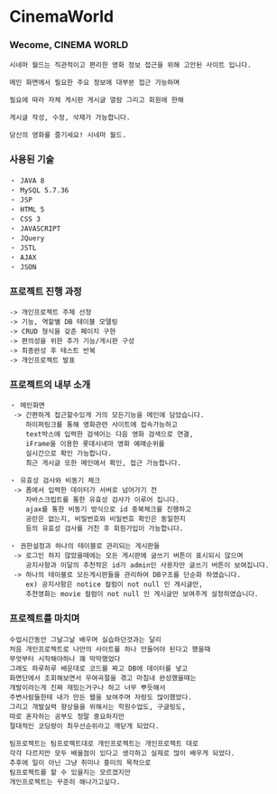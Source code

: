 # CinemaWorld

### Wecome, CINEMA WORLD
    시네마 월드는 직관적이고 편리한 영화 정보 접근을 위해 고안된 사이트 입니다.

    메인 화면에서 필요한 주요 정보에 대부분 접근 가능하며

    필요에 따라 자체 게시판 게시글 열람 그리고 회원에 한해

    게시글 작성, 수정, 삭제가 가능합니다.

    당신의 영화를 즐기세요! 시네마 월드.
    
### 사용된 기술
    ・ JAVA 8
    ・ MySQL 5.7.36
    ・ JSP
    ・ HTML 5
    ・ CSS 3
    ・ JAVASCRIPT
    ・ JQuery
    ・ JSTL
    ・ AJAX
    ・ JSON
    
### 프로젝트 진행 과정
    -> 개인프로젝트 주제 선정
    -> 기능, 역할별 DB 테이블 모델링
    -> CRUD 형식을 갖춘 페이지 구현
    -> 편의성을 위한 추가 기능/게시판 구성
    -> 최종완성 후 테스트 반복
    -> 개인프로젝트 발표
    
### 프로젝트의 내부 소개
    ・ 메인화면
     -> 간편하게 접근할수있게 거의 모든기능을 메인에 담았습니다.
        하이퍼링크를 통해 영화관련 사이트에 접속가능하고
        text박스에 입력한 검색어는 다음 영화 검색으로 연결,
        iFrame을 이용한 롯데시네마 영화 예매순위를
        실시간으로 확인 가능합니다.
        최근 게시글 또한 메인에서 확인, 접근 가능합니다.
    
    ・ 유효성 검사와 비동기 체크
     -> 폼에서 입력한 데이터가 서버로 넘어가기 전
        자바스크립트를 통한 유효성 검사가 이루어 집니다.
        ajax를 통한 비동기 방식으로 id 중복체크를 진행하고
        공란은 없는지, 비밀번호와 비밀번호 확인은 동일한지
        등의 유효성 검사를 거친 후 회원가입이 가능합니다.
        
    ・ 권한설정과 하나의 테이블로 관리되는 게시판들
     -> 로그인 하지 않았을때에는 모든 게시판에 글쓰기 버튼이 표시되시 않으며
        공지사항과 이달의 추천작은 id가 admin인 사용자만 글쓰기 버튼이 보여집니다.
     -> 하나의 테이블로 모든게시판들을 관리하여 DB구조를 단순화 하였습니다.
        ex) 공지사항은 notice 컬럼이 not null 인 게시글만,
        추천영화는 movie 컬럼이 not null 인 게시글만 보여주게 설정하였습니다.
        
### 프로젝트를 마치며
    수업시간동안 그날그날 배우며 실습하던것과는 달리
    처음 개인프로젝트로 나만의 사이트를 하나 만들어야 된다고 했을때
    무엇부터 시작해야하나 꽤 막막했었다
    그래도 하루하루 배운대로 코드를 짜고 DB에 데이터를 넣고
    화면단에서 조회해보면서 우여곡절을 겪고 마침내 완성했을때는
    개발이라는게 진짜 재밌는거구나 하고 너무 뿌듯해서
    주변사람들한테 내가 만든 웹을 보여주며 자랑도 많이했었다.
    그리고 개발실력 향상을을 위해서는 학원수업도, 구글링도,
    따로 혼자하는 공부도 정말 중요하지만
    절대적인 코딩량이 최우선순위라고 깨닫게 되었다.
    
    팀프로젝트는 팀프로젝트대로 개인프로젝트는 개인프로젝트 대로
    각각 다르지만 모두 배울점이 있다고 생각하고 실제로 많이 배우게 되었다.
    추후에 일이 아닌 그냥 취미나 흥미의 목적으로
    팀프로젝트를 할 수 있을지는 모르겠지만
    개인프로젝트는 꾸준히 해나가고싶다.
    
